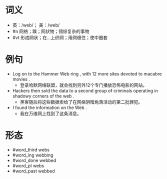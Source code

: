 # 词义
- 英：/web/； 美：/web/
- #n 网络；蹼；网状物；错综复杂的事物
- #vt 形成网状；在…上织网；用网缠住；使中圈套
# 例句
- Log on to the Hammer Web ring , with 12 more sites devoted to macabre movies .
	- 登录哈默网络联盟，就会找到另外12个专门播放恐怖电影的网站。
- Hackers then sold the data to a second group of criminals operating in shadowy corners of the web .
	- 黑客随后将这些数据卖给了在网络阴暗角落活动的第二批罪犯。
- I found the information on the Web .
	- 我在万维网上找到了这条消息。
# 形态
- #word_third webs
- #word_ing webbing
- #word_done webbed
- #word_pl webs
- #word_past webbed
